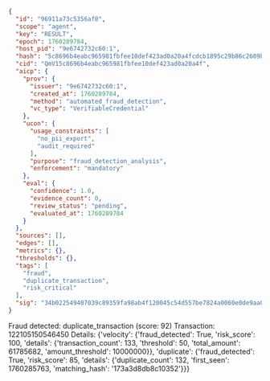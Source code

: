 ```json
{
  "id": "96911a73c5356af0",
  "scope": "agent",
  "key": "RESULT",
  "epoch": 1760289784,
  "host_pid": "9e6742732c60:1",
  "hash": "5c8696b4eabc965981fbfee10def423ad0a20a4fcdcb1895c29b86c2609bc946",
  "cid": "QmV15c8696b4eabc965981fbfee10def423ad0a20a4f",
  "aicp": {
    "prov": {
      "issuer": "9e6742732c60:1",
      "created_at": 1760289784,
      "method": "automated_fraud_detection",
      "vc_type": "VerifiableCredential"
    },
    "ucon": {
      "usage_constraints": [
        "no_pii_export",
        "audit_required"
      ],
      "purpose": "fraud_detection_analysis",
      "enforcement": "mandatory"
    },
    "eval": {
      "confidence": 1.0,
      "evidence_count": 0,
      "review_status": "pending",
      "evaluated_at": 1760289784
    }
  },
  "sources": [],
  "edges": [],
  "metrics": {},
  "thresholds": {},
  "tags": [
    "fraud",
    "duplicate_transaction",
    "risk_critical"
  ],
  "sig": "34b022549407039c89359fa98ab4f120045c54d557be7824a0060e0de9aa08c3"
}
```

Fraud detected: duplicate_transaction (score: 92)
Transaction: 122105150546450
Details: {'velocity': {'fraud_detected': True, 'risk_score': 100, 'details': {'transaction_count': 133, 'threshold': 50, 'total_amount': 61785682, 'amount_threshold': 10000000}}, 'duplicate': {'fraud_detected': True, 'risk_score': 85, 'details': {'duplicate_count': 132, 'first_seen': 1760285763, 'matching_hash': '173a3d8db8c10352'}}}